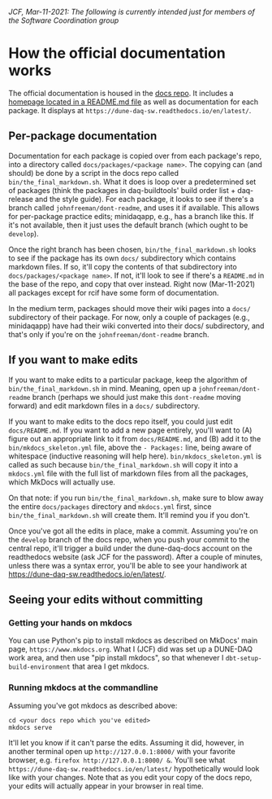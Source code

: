
_JCF, Mar-11-2021: The following is currently intended just for members of the Software Coordination group_

# How the official documentation works

The official documentation is housed in the [docs repo](https://github.com/DUNE-DAQ/docs). It includes 
a [homepage located in a README.md file](README.md) as well as documentation for each package. It displays at `https://dune-daq-sw.readthedocs.io/en/latest/`.

## Per-package documentation

Documentation for each package is copied over from each package's
repo, into a directory called `docs/packages/<package name>`. The copying
can (and should) be done by a script in the docs repo called
`bin/the_final_markdown.sh`. What it does is loop over a predetermined
set of packages (think the packages in daq-buildtools' build order
list + daq-release and the style guide). For each package, it looks to
see if there's a branch called `johnfreeman/dont-readme`, and uses it if
available. This allows for per-package practice edits; minidaqapp,
e.g., has a branch like this. If it's not available, then it just uses
the default branch (which ought to be `develop`).

Once the right branch has been chosen, `bin/the_final_markdown.sh` looks
to see if the package has its own `docs/` subdirectory which contains markdown
files. If so, it'll copy the contents of that subdirectory into
`docs/packages/<package name>`. If not, it'll look to see if there's a
`README.md` in the base of the repo, and copy that over instead. Right
now (Mar-11-2021) all packages except for rcif have some form of
documentation.

In the medium term, packages should move their wiki pages into a `docs/` subdirectory of their package. For now, only a couple of packages (e.g., minidaqapp) have had their wiki converted into their docs/ subdirectory, and that's only if you're on the `johnfreeman/dont-readme` branch. 

## If you want to make edits

If you want to make edits to a particular package, keep the algorithm of `bin/the_final_markdown.sh` in mind. Meaning, open up a `johnfreeman/dont-readme` branch (perhaps we should just make this `dont-readme` moving forward) and edit markdown files in a `docs/` subdirectory. 

If you want to make edits to the docs repo itself, you could just edit
`docs/README.md`. If you want to add a new page entirely, you'll want
to (A) figure out an appropriate link to it from `docs/README.md`, and
(B) add it to the `bin/mkdocs_skeleton.yml` file, above the
`- Packages:` line, being aware of whitespace (inductive reasoning will help here). `bin/mkdocs_skeleton.yml` is called as such because `bin/the_final_markdown.sh` will copy it into a `mkdocs.yml` file with the full list of markdown files from all the packages, which MkDocs will actually use. 

On that note: if you run `bin/the_final_markdown.sh`, make sure to blow away the entire `docs/packages` directory and `mkdocs.yml` first, since `bin/the_final_markdown.sh` will create them. It'll remind you if you don't. 

Once you've got all the edits in place, make a commit. Assuming you're on the `develop` branch of the docs repo, when you push your commit to the central repo, it'll trigger a build under the dune-daq-docs account on the readthedocs website (ask JCF for the password). After a couple of minutes, unless there was a syntax error, you'll be able to see your handiwork at https://dune-daq-sw.readthedocs.io/en/latest/. 

## Seeing your edits without committing

### Getting your hands on mkdocs

You can use Python's pip to install mkdocs as described on MkDocs' main page, `https://www.mkdocs.org`. What I (JCF) did was set up a DUNE-DAQ work area, and then use "pip install mkdocs", so that whenever I `dbt-setup-build-environment` that area I get mkdocs.

### Running mkdocs at the commandline

Assuming you've got mkdocs as described above:
```
cd <your docs repo which you've edited>
mkdocs serve
```
It'll let you know if it can't parse the edits. Assuming it did, however, in another terminal open up `http://127.0.0.1:8000/` with your favorite browser, e.g. `firefox http://127.0.0.1:8000/ &`. You'll see what `https://dune-daq-sw.readthedocs.io/en/latest/` hypothetically would look like with your changes. Note that as you edit your copy of the docs repo, your edits will actually appear in your browser in real time. 

